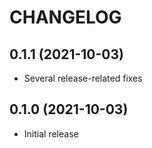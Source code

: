# CHANGELOG

## 0.1.1 (2021-10-03)

* Several release-related fixes

## 0.1.0 (2021-10-03)

* Initial release
